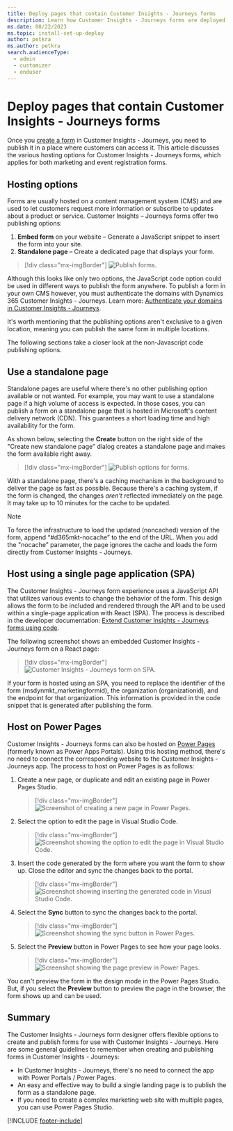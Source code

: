 ```yaml
---
title: Deploy pages that contain Customer Insights - Journeys forms
description: Learn how Customer Insights - Journeys forms are deployed on Power Pages and other destinations.
ms.date: 08/22/2023
ms.topic: install-set-up-deploy
author: petkra
ms.author: petkra
search.audienceType: 
  - admin
  - customizer
  - enduser
---
```


# Deploy pages that contain Customer Insights - Journeys forms

Once you [create a form](real-time-marketing-form-create.md) in Customer Insights - Journeys, you need to publish it in a place where customers can access it. This article discusses the various hosting options for Customer Insights - Journeys forms, which applies for both marketing and event registration forms.

## Hosting options

Forms are usually hosted on a content management system (CMS) and are used to let customers request more information or subscribe to updates about a product or service. Customer Insights – Journeys forms offer two publishing options:

1. **Embed form** on your website – Generate a JavaScript snippet to insert the form into your site.
1. **Standalone page** – Create a dedicated page that displays your form.

> [!div class="mx-imgBorder"]
> ![Publish forms.](media/real-time-marketing-forms-publishing1.png "Publish forms")

Although this looks like only two options, the JavaScript code option could be used in different ways to publish the form anywhere. To publish a form in your own CMS however, you must authenticate the domains with Dynamics 365 Customer Insights - Journeys. Learn more: [Authenticate your domains in Customer Insights - Journeys](domain-authentication.md).

It's worth mentioning that the publishing options aren't exclusive to a given location, meaning you can publish the same form in multiple locations.

The following sections take a closer look at the non-Javascript code publishing options.

## Use a standalone page

Standalone pages are useful where there's no other publishing option available or not wanted. For example, you may want to use a standalone page if a high volume of access is expected. In those cases, you can publish a form on a standalone page that is hosted in Microsoft's content delivery network (CDN). This guarantees a short loading time and high availability for the form.

As shown below, selecting the **Create** button on the right side of the "Create new standalone page" dialog creates a standalone page and makes the form available right away.

> [!div class="mx-imgBorder"]
> ![Publish options for forms.](media/real-time-marketing-forms-publishing-options.png "Publish options for forms")

With a standalone page, there's a caching mechanism in the background to deliver the page as fast as possible. Because there's a caching system, if the form is changed, the changes *aren't* reflected immediately on the page. It may take up to 10 minutes for the cache to be updated.

> [!NOTE]
> To force the infrastructure to load the updated (noncached) version of the form, append “#d365mkt-nocache” to the end of the URL. When you add the "nocache" parameter, the page ignores the cache and loads the form directly from Customer Insights - Journeys.

## Host using a single page application (SPA)

The Customer Insights - Journeys form experience uses a JavaScript API that utilizes various events to change the behavior of the form. This design allows the form to be included and rendered through the API and to be used within a single-page application with React (SPA). The process is described in the developer documentation: [Extend Customer Insights - Journeys forms using code](./developer/realtime-marketing-form-client-side-extensibility.md#custom-events).

The following screenshot shows an embedded Customer Insights - Journeys form on a React page:

> [!div class="mx-imgBorder"]
> ![Customer Insights - Journeys form on SPA.](media/real-time-marketing-forms-spa.png "Customer Insights - Journeys form on SPA")

If your form is hosted using an SPA, you need to replace the identifier of the form (msdynmkt_marketingformid), the organization (organizationid), and the endpoint for that organization. This information is provided in the code snippet that is generated after publishing the form.

## Host on Power Pages

Customer Insights - Journeys forms can also be hosted on [Power Pages](/power-pages/introduction) (formerly known as Power Apps Portals). Using this hosting method, there's no need to connect the corresponding website to the Customer Insights - Journeys app. The process to host on Power Pages is as follows:

1. Create a new page, or duplicate and edit an existing page in Power Pages Studio.

    > [!div class="mx-imgBorder"]
    > ![Screenshot of creating a new page in Power Pages.](media/real-time-marketing-forms-pages1.png "Screenshot of creating a new page in Power Pages")

1. Select the option to edit the page in Visual Studio Code.

    > [!div class="mx-imgBorder"]
    > ![Screenshot showing the option to edit the page in Visual Studio Code.](media/real-time-marketing-forms-pages2.png "Screenshot showing the option to edit the page in Visual Studio Code")

1. Insert the code generated by the form where you want the form to show up. Close the editor and sync the changes back to the portal.

    > [!div class="mx-imgBorder"]
    > ![Screenshot showing inserting the generated code in Visual Studio Code.](media/real-time-marketing-forms-pages3.png "Screenshot showing inserting the generated code in Visual Studio Code")

1. Select the **Sync** button to sync the changes back to the portal.

    > [!div class="mx-imgBorder"]
    > ![Screenshot showing the sync button in Power Pages.](media/real-time-marketing-forms-pages4.png "Screenshot showing the sync button in Power Pages")

1. Select the **Preview** button in Power Pages to see how your page looks.

    > [!div class="mx-imgBorder"]
    > ![Screenshot showing the page preview in Power Pages.](media/real-time-marketing-forms-pages5.png "Screenshot showing the page preview in Power Pages")

You can't preview the form in the design mode in the Power Pages Studio. But, if you select the **Preview** button to preview the page in the browser, the form shows up and can be used.

## Summary

The Customer Insights - Journeys form designer offers flexible options to create and publish forms for use with Customer Insights - Journeys. Here are some general guidelines to remember when creating and publishing forms in Customer Insights - Journeys:

- In Customer Insights - Journeys, there's no need to connect the app with Power Portals / Power Pages.
- An easy and effective way to build a single landing page is to publish the form as a standalone page.
- If you need to create a complex marketing web site with multiple pages, you can use Power Pages Studio.

[!INCLUDE [footer-include](./includes/footer-banner.md)]
